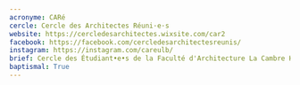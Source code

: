 ```yaml
---
acronyme: CARé
cercle: Cercle des Architectes Réuni·e·s
website: https://cercledesarchitectes.wixsite.com/car2
facebook: https://facebook.com/cercledesarchitectesreunis/
instagram: https://instagram.com/careulb/
brief: Cercle des Étudiant•e•s de la Faculté d'Architecture La Cambre Horta
baptismal: True
---
```

